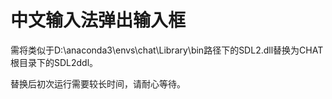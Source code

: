 # 中文输入法弹出输入框

需将类似于D:\anaconda3\envs\chat\Library\bin路径下的SDL2.dll替换为CHAT根目录下的SDL2ddl。

替换后初次运行需要较长时间，请耐心等待。
